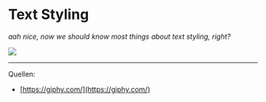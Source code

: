 # Text Styling

*aah nice, now we should know most things about text styling, right?*

<img src="/static/images/celebration.gif" class="w-2/5" />

---

Quellen:
- [https://giphy.com/](https://giphy.com/)
